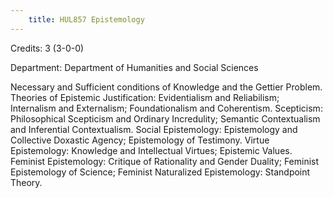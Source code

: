 ```yaml
---
    title: HUL857 Epistemology
---
```

Credits: 3 (3-0-0)

Department: Department of Humanities and Social Sciences

Necessary and Sufficient conditions of Knowledge and the Gettier Problem. Theories of Epistemic Justification: Evidentialism and Reliabilism; Internalism and Externalism; Foundationalism and Coherentism. Scepticism: Philosophical Scepticism and Ordinary Incredulity; Semantic Contextualism and Inferential Contextualism. Social Epistemology: Epistemology and Collective Doxastic Agency; Epistemology of Testimony. Virtue Epistemology: Knowledge and Intellectual Virtues; Epistemic Values. Feminist Epistemology: Critique of Rationality and Gender Duality; Feminist Epistemology of Science; Feminist Naturalized Epistemology: Standpoint Theory.